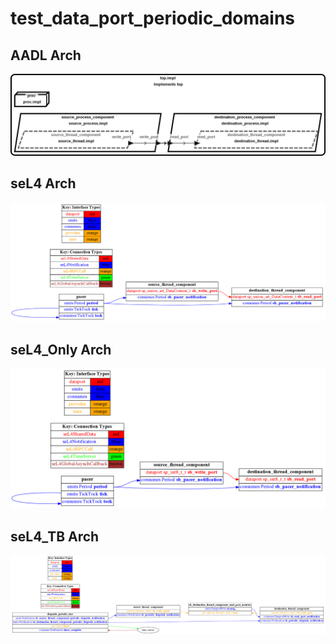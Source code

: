 # test_data_port_periodic_domains

## AADL Arch
  ![aadl](diagrams/aadl-arch.png)

## seL4 Arch
  ![SeL4](diagrams/CAmkES-arch-SeL4.png)

## seL4_Only Arch
  ![SeL4_Only](diagrams/CAmkES-arch-SeL4_Only.png)

## seL4_TB Arch
  ![SeL4_TB](diagrams/CAmkES-arch-SeL4_TB.png)

